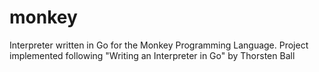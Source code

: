 # monkey
Interpreter written in Go for the Monkey Programming Language. Project implemented following "Writing an Interpreter in Go" by Thorsten Ball

